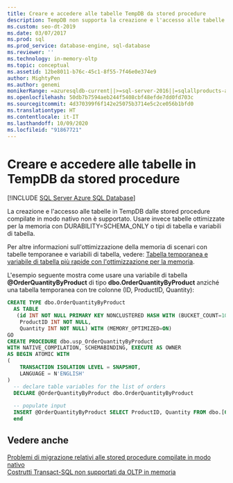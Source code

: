```yaml
---
title: Creare e accedere alle tabelle TempDB da stored procedure
description: TempDB non supporta la creazione e l'accesso alle tabelle dalle stored procedure compilate in modo nativo. Usare tabelle ottimizzate per la memoria, tipi di tabella e variabili di tabella.
ms.custom: seo-dt-2019
ms.date: 03/07/2017
ms.prod: sql
ms.prod_service: database-engine, sql-database
ms.reviewer: ''
ms.technology: in-memory-oltp
ms.topic: conceptual
ms.assetid: 12be8011-b76c-45c1-8f55-7f46e0e374e9
author: MightyPen
ms.author: genemi
monikerRange: =azuresqldb-current||>=sql-server-2016||=sqlallproducts-allversions||>=sql-server-linux-2017||=azuresqldb-mi-current
ms.openlocfilehash: 50db7b7594aeb244f5408cbf48efde7dd0fd703c
ms.sourcegitcommit: 4d370399f6f142e25075b3714e5c2ce056b1bfd0
ms.translationtype: HT
ms.contentlocale: it-IT
ms.lasthandoff: 10/09/2020
ms.locfileid: "91867721"
---
```

# <a name="create-and-access-tables-in-tempdb-from-stored-procedures"></a>Creare e accedere alle tabelle in TempDB da stored procedure
[!INCLUDE [SQL Server Azure SQL Database](../../includes/applies-to-version/sql-asdb.md)]

  La creazione e l'accesso alle tabelle in TempDB dalle stored procedure compilate in modo nativo non è supportato. Usare invece tabelle ottimizzate per la memoria con DURABILITY=SCHEMA_ONLY o tipi di tabella e variabili di tabella. 

Per altre informazioni sull'ottimizzazione della memoria di scenari con tabelle temporanee e variabili di tabella, vedere: [Tabella temporanea e variabile di tabella più rapide con l'ottimizzazione per la memoria](../../relational-databases/in-memory-oltp/faster-temp-table-and-table-variable-by-using-memory-optimization.md).
  
  L'esempio seguente mostra come usare una variabile di tabella **\@OrderQuantityByProduct** di tipo **dbo.OrderQuantityByProduct** anziché una tabella temporanea con tre colonne (ID, ProductID, Quantity):  
  
```sql  
CREATE TYPE dbo.OrderQuantityByProduct   
  AS TABLE   
   (id INT NOT NULL PRIMARY KEY NONCLUSTERED HASH WITH (BUCKET_COUNT=100000),   
    ProductID INT NOT NULL,   
    Quantity INT NOT NULL) WITH (MEMORY_OPTIMIZED=ON)  
GO  
CREATE PROCEDURE dbo.usp_OrderQuantityByProduct   
WITH NATIVE_COMPILATION, SCHEMABINDING, EXECUTE AS OWNER  
AS BEGIN ATOMIC WITH   
(  
    TRANSACTION ISOLATION LEVEL = SNAPSHOT,  
    LANGUAGE = N'ENGLISH'  
)  
  -- declare table variables for the list of orders   
  DECLARE @OrderQuantityByProduct dbo.OrderQuantityByProduct  
  
  -- populate input  
  INSERT @OrderQuantityByProduct SELECT ProductID, Quantity FROM dbo.[Order Details]  
  end  
```  
  
## <a name="see-also"></a>Vedere anche  
 [Problemi di migrazione relativi alle stored procedure compilate in modo nativo](./a-guide-to-query-processing-for-memory-optimized-tables.md)   
 [Costrutti Transact-SQL non supportati da OLTP in memoria](../../relational-databases/in-memory-oltp/transact-sql-constructs-not-supported-by-in-memory-oltp.md)  
  
